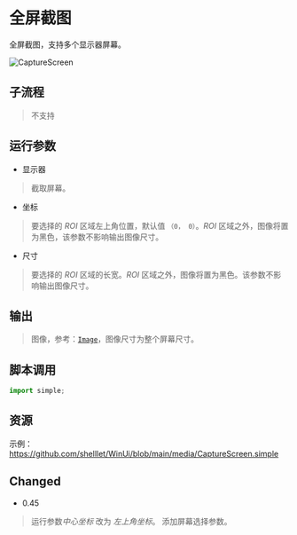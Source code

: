 # 全屏截图 
全屏截图，支持多个显示器屏幕。

![CaptureScreen](./images/02.png ':size=90%')

## 子流程
> 不支持


## 运行参数
* 显示器
> 截取屏幕。

* 坐标
> 要选择的 *ROI* 区域左上角位置，默认值 `（0， 0）`。*ROI* 区域之外，图像将置为黑色，该参数不影响输出图像尺寸。

* 尺寸
> 要选择的 *ROI* 区域的长宽。*ROI* 区域之外，图像将置为黑色。该参数不影响输出图像尺寸。


## 输出

> 图像，参考：[`Image`](./types/Image.md)，图像尺寸为整个屏幕尺寸。


## 脚本调用

```python
import simple;

```

## 资源

示例：https://github.com/shelllet/WinUi/blob/main/media/CaptureScreen.simple







## Changed

* 0.45
> 运行参数*中心坐标* 改为 *左上角坐标*。
> 添加屏幕选择参数。